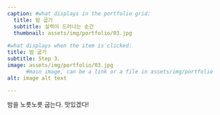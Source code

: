 ```yaml
---
caption: #what displays in the portfolio grid:
  title: 밤 굽기
  subtitle: 실력이 드러나는 순간
  thumbnail: assets/img/portfolio/03.jpg
  
#what displays when the item is clicked:
title: 밤 굽기
subtitle: Step 3.
image: assets/img/portfolio/03.jpg
      #main image, can be a link or a file in assets/img/portfolio
alt: image alt text

---
```

밤을 노릇노릇 굽는다. 맛있겠다!


